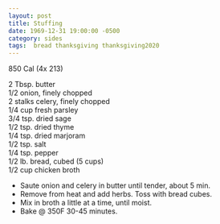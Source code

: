 ```yaml
---
layout: post
title: Stuffing
date: 1969-12-31 19:00:00 -0500
category: sides
tags:  bread thanksgiving thanksgiving2020
---
```

850 Cal (4x 213)

2 Tbsp. butter  
1/2 onion, finely chopped  
2 stalks celery, finely chopped  
1/4 cup fresh parsley  
3/4 tsp. dried sage  
1/2 tsp. dried thyme  
1/4 tsp. dried marjoram  
1/2 tsp. salt  
1/4 tsp. pepper  
1/2 lb. bread, cubed (5 cups)  
1/2 cup chicken broth  

* Saute onion and celery in butter until tender, about 5 min.
* Remove from heat and add herbs.  Toss with bread cubes.
* Mix in broth a little at a time, until moist.
* Bake @ 350F 30-45 minutes.

